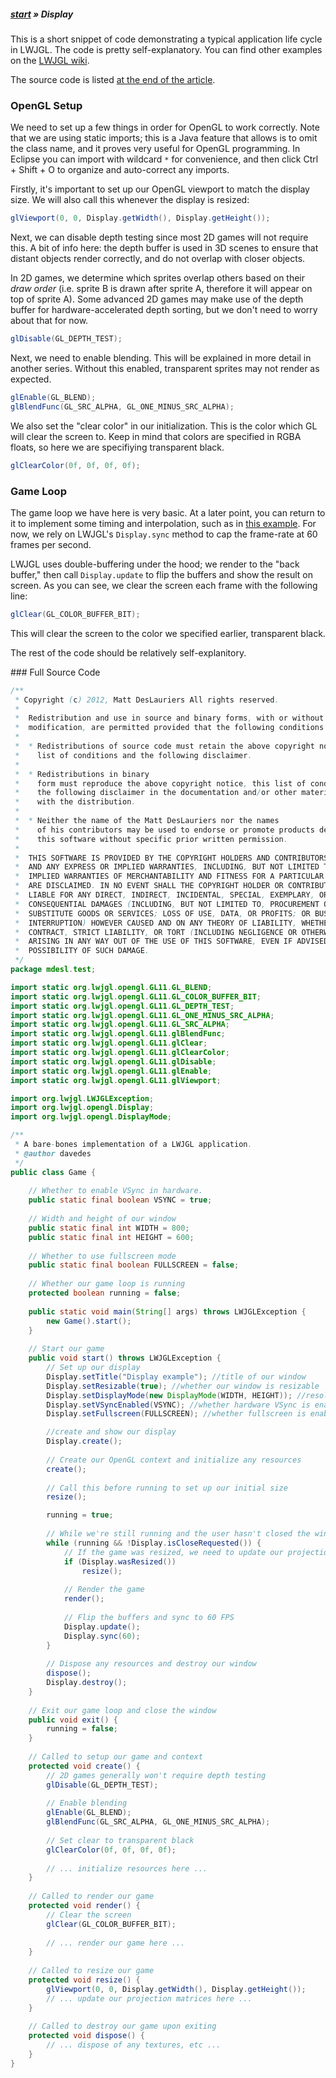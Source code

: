 ##### [start](https://github.com/mattdesl/lwjgl-basics/wiki) » Display

This is a short snippet of code demonstrating a typical application life cycle in LWJGL. The code is pretty self-explanatory. You can find other examples on the [LWJGL wiki](http://www.lwjgl.org/wiki/index.php?title=Main_Page).

The source code is listed [at the end of the article](Source).

### OpenGL Setup

We need to set up a few things in order for OpenGL to work correctly. Note that we are using static imports; this is a Java feature that allows is to omit the class name, and it proves very useful for OpenGL programming. In Eclipse you can import with wildcard `*` for convenience, and then click Ctrl + Shift + O to organize and auto-correct any imports.

Firstly, it's important to set up our OpenGL viewport to match the display size. We will also call this whenever the display is resized:
```java
glViewport(0, 0, Display.getWidth(), Display.getHeight());
```

Next, we can disable depth testing since most 2D games will not require this. A bit of info here: the depth buffer is used in 3D scenes to ensure that distant objects render correctly, and do not overlap with closer objects. 

In 2D games, we determine which sprites overlap others based on their *draw order* (i.e. sprite B is drawn after sprite A, therefore it will appear on top of sprite A). Some advanced 2D games may make use of the depth buffer for hardware-accelerated depth sorting, but we don't need to worry about that for now.

```java
glDisable(GL_DEPTH_TEST);
```

Next, we need to enable blending. This will be explained in more detail in another series.
Without this enabled, transparent sprites may not render as expected.

```java
glEnable(GL_BLEND);
glBlendFunc(GL_SRC_ALPHA, GL_ONE_MINUS_SRC_ALPHA);
```

We also set the "clear color" in our initialization. This is the color which GL will clear the 
screen to. Keep in mind that colors are specified in RGBA floats, so here we are specifiying transparent black.
```java
glClearColor(0f, 0f, 0f, 0f);
```

### Game Loop

The game loop we have here is very basic. At a later point, you can return to it to implement some timing and interpolation,
such as in [this example](http://www.lwjgl.org/wiki/index.php?title=LWJGL_Basics_4_(Timing)). For now, we rely on LWJGL's
`Display.sync` method to cap the frame-rate at 60 frames per second. 

LWJGL uses double-buffering under the hood; we render to the "back buffer,"
then call `Display.update` to flip the buffers and show the result on screen. As you can see,
we clear the screen each frame with the following line:
```java
glClear(GL_COLOR_BUFFER_BIT);
```

This will clear the screen to the color we specified earlier, transparent black.

The rest of the code should be relatively self-explanitory.

<a name="Source" />
### Full Source Code

```java
/**
 * Copyright (c) 2012, Matt DesLauriers All rights reserved.
 *
 *	Redistribution and use in source and binary forms, with or without
 *	modification, are permitted provided that the following conditions are met: 
 *
 *	* Redistributions of source code must retain the above copyright notice, this
 *	  list of conditions and the following disclaimer. 
 *
 *	* Redistributions in binary
 *	  form must reproduce the above copyright notice, this list of conditions and
 *	  the following disclaimer in the documentation and/or other materials provided
 *	  with the distribution. 
 *
 *	* Neither the name of the Matt DesLauriers nor the names
 *	  of his contributors may be used to endorse or promote products derived from
 *	  this software without specific prior written permission.
 *
 *	THIS SOFTWARE IS PROVIDED BY THE COPYRIGHT HOLDERS AND CONTRIBUTORS "AS IS"
 *	AND ANY EXPRESS OR IMPLIED WARRANTIES, INCLUDING, BUT NOT LIMITED TO, THE
 *	IMPLIED WARRANTIES OF MERCHANTABILITY AND FITNESS FOR A PARTICULAR PURPOSE
 *	ARE DISCLAIMED. IN NO EVENT SHALL THE COPYRIGHT HOLDER OR CONTRIBUTORS BE
 *	LIABLE FOR ANY DIRECT, INDIRECT, INCIDENTAL, SPECIAL, EXEMPLARY, OR
 *	CONSEQUENTIAL DAMAGES (INCLUDING, BUT NOT LIMITED TO, PROCUREMENT OF
 *	SUBSTITUTE GOODS OR SERVICES; LOSS OF USE, DATA, OR PROFITS; OR BUSINESS
 *	INTERRUPTION) HOWEVER CAUSED AND ON ANY THEORY OF LIABILITY, WHETHER IN
 *	CONTRACT, STRICT LIABILITY, OR TORT (INCLUDING NEGLIGENCE OR OTHERWISE)
 *	ARISING IN ANY WAY OUT OF THE USE OF THIS SOFTWARE, EVEN IF ADVISED OF THE
 *	POSSIBILITY OF SUCH DAMAGE.
 */
package mdesl.test;

import static org.lwjgl.opengl.GL11.GL_BLEND;
import static org.lwjgl.opengl.GL11.GL_COLOR_BUFFER_BIT;
import static org.lwjgl.opengl.GL11.GL_DEPTH_TEST;
import static org.lwjgl.opengl.GL11.GL_ONE_MINUS_SRC_ALPHA;
import static org.lwjgl.opengl.GL11.GL_SRC_ALPHA;
import static org.lwjgl.opengl.GL11.glBlendFunc;
import static org.lwjgl.opengl.GL11.glClear;
import static org.lwjgl.opengl.GL11.glClearColor;
import static org.lwjgl.opengl.GL11.glDisable;
import static org.lwjgl.opengl.GL11.glEnable;
import static org.lwjgl.opengl.GL11.glViewport;

import org.lwjgl.LWJGLException;
import org.lwjgl.opengl.Display;
import org.lwjgl.opengl.DisplayMode;

/**
 * A bare-bones implementation of a LWJGL application.
 * @author davedes
 */
public class Game {
	
	// Whether to enable VSync in hardware.
	public static final boolean VSYNC = true;
	
	// Width and height of our window
	public static final int WIDTH = 800;
	public static final int HEIGHT = 600;
	
	// Whether to use fullscreen mode
	public static final boolean FULLSCREEN = false;
	
	// Whether our game loop is running
	protected boolean running = false;
	
	public static void main(String[] args) throws LWJGLException {
		new Game().start();
	}
	
	// Start our game
	public void start() throws LWJGLException {
		// Set up our display 
		Display.setTitle("Display example"); //title of our window
		Display.setResizable(true); //whether our window is resizable
		Display.setDisplayMode(new DisplayMode(WIDTH, HEIGHT)); //resolution of our display
		Display.setVSyncEnabled(VSYNC); //whether hardware VSync is enabled
		Display.setFullscreen(FULLSCREEN); //whether fullscreen is enabled

		//create and show our display
		Display.create();
		
		// Create our OpenGL context and initialize any resources
		create();
		
		// Call this before running to set up our initial size
		resize();

		running = true;
		
		// While we're still running and the user hasn't closed the window... 
		while (running && !Display.isCloseRequested()) {
			// If the game was resized, we need to update our projection
			if (Display.wasResized())
				resize();
			
			// Render the game
			render();
			
			// Flip the buffers and sync to 60 FPS
			Display.update();
			Display.sync(60);
		}
		
		// Dispose any resources and destroy our window
		dispose();
		Display.destroy();
	}
	
	// Exit our game loop and close the window
	public void exit() {
		running = false;
	}
	
	// Called to setup our game and context
	protected void create() {
		// 2D games generally won't require depth testing 
		glDisable(GL_DEPTH_TEST);
		
		// Enable blending
		glEnable(GL_BLEND);
		glBlendFunc(GL_SRC_ALPHA, GL_ONE_MINUS_SRC_ALPHA);
		
		// Set clear to transparent black
		glClearColor(0f, 0f, 0f, 0f);
				
		// ... initialize resources here ...
	}
	
	// Called to render our game
	protected void render() {
		// Clear the screen
		glClear(GL_COLOR_BUFFER_BIT);
		
		// ... render our game here ...
	}
	
	// Called to resize our game
	protected void resize() {
		glViewport(0, 0, Display.getWidth(), Display.getHeight());
		// ... update our projection matrices here ...
	}
	
	// Called to destroy our game upon exiting
	protected void dispose() {
		// ... dispose of any textures, etc ...
	}
}
```